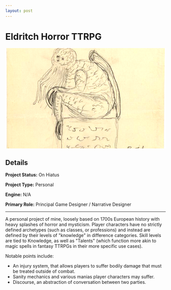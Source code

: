 ```yaml
---
layout: post
---
```

# Eldritch Horror TTRPG
![Image](/assets/images/ttrpg.png)
## Details
**Project Status:** On Hiatus

**Project Type:** Personal

**Engine:** N/A

**Primary Role:** Principal Game Designer / Narrative Designer

---
A personal project of mine, loosely based on 1700s European history with heavy splashes of horror and mysticism. Player characters have no strictly defined archetypes (such as classes, or professions) and instead are defined by their levels of "knowledge" in difference categories. Skill levels are tied to Knowledge, as well as "Talents" (which function more akin to magic spells in fantasy TTRPGs in their more specific use cases).

Notable points include:

- An injury system, that allows players to suffer bodily damage that must be treated outside of combat.
- Sanity mechanics and various manias player characters may suffer.
- Discourse, an abstraction of conversation between two parties.